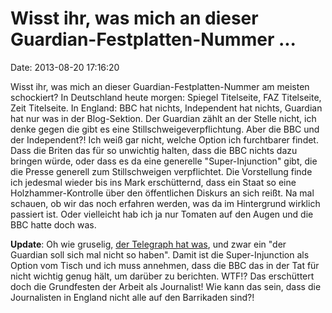 Wisst ihr, was mich an dieser Guardian-Festplatten-Nummer \...
==============================================================

Date: 2013-08-20 17:16:20

Wisst ihr, was mich an dieser Guardian-Festplatten-Nummer am meisten
schockiert? In Deutschland heute morgen: Spiegel Titelseite, FAZ
Titelseite, Zeit Titelseite. In England: BBC hat nichts, Independent hat
nichts, Guardian hat nur was in der Blog-Sektion. Der Guardian zählt an
der Stelle nicht, ich denke gegen die gibt es eine
Stillschweigeverpflichtung. Aber die BBC und der Independent?! Ich weiß
gar nicht, welche Option ich furchtbarer findet. Dass die Briten das für
so unwichtig halten, dass die BBC nichts dazu bringen würde, oder dass
es da eine generelle \"Super-Injunction\" gibt, die die Presse generell
zum Stillschweigen verpflichtet. Die Vorstellung finde ich jedesmal
wieder bis ins Mark erschütternd, dass ein Staat so eine
Holzhammer-Kontrolle über den öffentlichen Diskurs an sich reißt. Na mal
schauen, ob wir das noch erfahren werden, was da im Hintergrund wirklich
passiert ist. Oder vielleicht hab ich ja nur Tomaten auf den Augen und
die BBC hatte doch was.

**Update**: Oh wie gruselig, [der Telegraph hat
was](http://blogs.telegraph.co.uk/news/timstanley/100231683/miranda-greenwald-and-snowden-the-guardian-is-overplaying-its-hand/),
und zwar ein \"der Guardian soll sich mal nicht so haben\". Damit ist
die Super-Injunction als Option vom Tisch und ich muss annehmen, dass
die BBC das in der Tat für nicht wichtig genug hält, um darüber zu
berichten. WTF!? Das erschüttert doch die Grundfesten der Arbeit als
Journalist! Wie kann das sein, dass die Journalisten in England nicht
alle auf den Barrikaden sind?!

